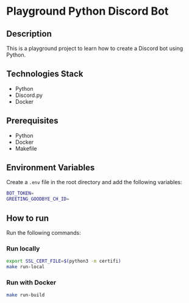# Playground Python Discord Bot

## Description

This is a playground project to learn how to create a Discord bot using Python.

## Technologies Stack

- Python
- Discord.py
- Docker

## Prerequisites

- Python
- Docker
- Makefile

## Environment Variables

Create a `.env` file in the root directory and add the following variables:

```bash
BOT_TOKEN=
GREETING_GOODBYE_CH_ID=
```

## How to run

Run the following commands:

### Run locally

```bash
export SSL_CERT_FILE=$(python3 -m certifi)
make run-local
```

### Run with Docker

```bash
make run-build
```


